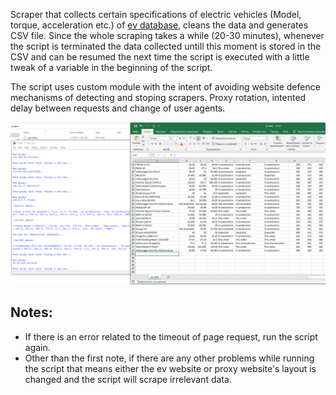 Scraper that collects certain specifications of electric vehicles (Model, torque, acceleration etc.) of [ev database](https://ev-database.org/), cleans the data and generates CSV file.
Since the whole scraping takes a while (20-30 minutes), whenever the script is terminated the data collected untill this moment is stored in the CSV and
can be resumed the next time the script is executed with a little tweak of a variable in the beginning of the script.

The script uses custom module with the intent of avoiding website defence mechanisms of detecting and stoping scrapers. Proxy rotation, intented delay between requests and change of user agents.


![Image description](demo.png)

## Notes:
- If there is an error related to the timeout of page request, run the script again.
- Other than the first note, if there are any other problems while running the script that means either the ev website or proxy website's layout is changed and the script will scrape irrelevant data.
